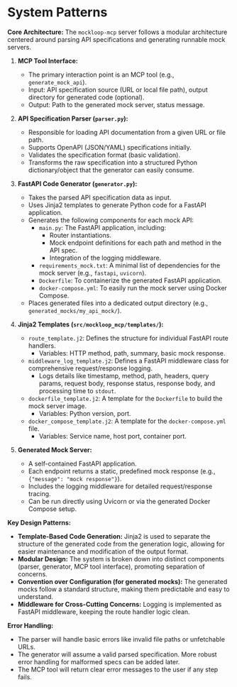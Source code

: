 # System Patterns

**Core Architecture:**
The `mockloop-mcp` server follows a modular architecture centered around parsing API specifications and generating runnable mock servers.

1.  **MCP Tool Interface:**
    *   The primary interaction point is an MCP tool (e.g., `generate_mock_api`).
    *   Input: API specification source (URL or local file path), output directory for generated code (optional).
    *   Output: Path to the generated mock server, status message.

2.  **API Specification Parser (`parser.py`):**
    *   Responsible for loading API documentation from a given URL or file path.
    *   Supports OpenAPI (JSON/YAML) specifications initially.
    *   Validates the specification format (basic validation).
    *   Transforms the raw specification into a structured Python dictionary/object that the generator can easily consume.

3.  **FastAPI Code Generator (`generator.py`):**
    *   Takes the parsed API specification data as input.
    *   Uses Jinja2 templates to generate Python code for a FastAPI application.
    *   Generates the following components for each mock API:
        *   `main.py`: The FastAPI application, including:
            *   Router instantiations.
            *   Mock endpoint definitions for each path and method in the API spec.
            *   Integration of the logging middleware.
        *   `requirements_mock.txt`: A minimal list of dependencies for the mock server (e.g., `fastapi`, `uvicorn`).
        *   `Dockerfile`: To containerize the generated FastAPI application.
        *   `docker-compose.yml`: To easily run the mock server using Docker Compose.
    *   Places generated files into a dedicated output directory (e.g., `generated_mocks/my_api_mock/`).

4.  **Jinja2 Templates (`src/mockloop_mcp/templates/`):**
    *   `route_template.j2`: Defines the structure for individual FastAPI route handlers.
        *   Variables: HTTP method, path, summary, basic mock response.
    *   `middleware_log_template.j2`: Defines a FastAPI middleware class for comprehensive request/response logging.
        *   Logs details like timestamp, method, path, headers, query params, request body, response status, response body, and processing time to `stdout`.
    *   `dockerfile_template.j2`: A template for the `Dockerfile` to build the mock server image.
        *   Variables: Python version, port.
    *   `docker_compose_template.j2`: A template for the `docker-compose.yml` file.
        *   Variables: Service name, host port, container port.

5.  **Generated Mock Server:**
    *   A self-contained FastAPI application.
    *   Each endpoint returns a static, predefined mock response (e.g., `{"message": "mock response"}`).
    *   Includes the logging middleware for detailed request/response tracing.
    *   Can be run directly using Uvicorn or via the generated Docker Compose setup.

**Key Design Patterns:**

*   **Template-Based Code Generation:** Jinja2 is used to separate the structure of the generated code from the generation logic, allowing for easier maintenance and modification of the output format.
*   **Modular Design:** The system is broken down into distinct components (parser, generator, MCP tool interface), promoting separation of concerns.
*   **Convention over Configuration (for generated mocks):** The generated mocks follow a standard structure, making them predictable and easy to understand.
*   **Middleware for Cross-Cutting Concerns:** Logging is implemented as FastAPI middleware, keeping the route handler logic clean.

**Error Handling:**
*   The parser will handle basic errors like invalid file paths or unfetchable URLs.
*   The generator will assume a valid parsed specification. More robust error handling for malformed specs can be added later.
*   The MCP tool will return clear error messages to the user if any step fails.
